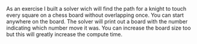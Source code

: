 
As an exercise I built a solver wich will find the path for a knight to touch every square on a chess board without overlapping once. You can start anywhere on the board.
The solver will print out a board with the number indicating which number move it was. You can increase the board size too but this will greatly increase the compute time.

